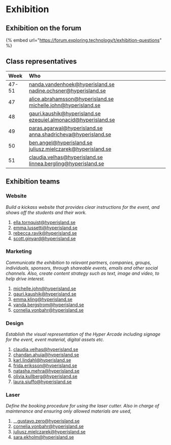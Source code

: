 # Exhibition

## Exhibition on the forum

{% embed url="https://forum.exploring.technology/t/exhibition-questions" %}

## Class representatives

| Week | Who |
| :--- | :--- |
| 47-51 | [nanda.vandenhoek@hyperisland.se](mailto:nanda.vandenhoek@hyperisland.se) [nadine.ochsner@hyperisland.se](mailto:nadine.ochsner@hyperisland.se) |
| 47 | [alice.abrahamsson@hyperisland.se](mailto:alice.abrahamsson@hyperisland.se) [michelle.john@hyperisland.se](mailto:michelle.john@hyperisland.se) |
| 48 | [gauri.kaushik@hyperisland.se](mailto:gauri.kaushik@hyperisland.se) [ezequiel.almonacid@hyperisland.se](mailto:ezequiel.almonacid@hyperisland.se) |
| 49 | [paras.agarwal@hyperisland.se](mailto:paras.agarwal@hyperisland.se) [anna.shadricheva@hyperisland.se](mailto:anna.shadricheva@hyperisland.se) |
| 50 | [ben.angel@hyperisland.se](mailto:ben.angel@hyperisland.se) [juliusz.mielczarek@hyperisland.se](mailto:juliusz.mielczarek@hyperisland.se) |
| 51 | [claudia.velhas@hyperisland.se](mailto:claudia.velhas@hyperisland.se) [linnea.bergling@hyperisland.se](mailto:linnea.bergling@hyperisland.se) |

## Exhibition teams

### Website

_Build a kickass website that provides clear instructions for the event, and shows off the students and their work._

1. [ella.tornquist@hyperisland.se](mailto:ella.tornquist@hyperisland.se)
2. [emma.lussetti@hyperisland.se](mailto:emma.lussetti@hyperisland.se)
3. [rebecca.ravik@hyperisland.se](mailto:rebecca.ravik@hyperisland.se)
4. [scott.ginyard@hyperisland.se](mailto:scott.ginyard@hyperisland.se)

### Marketing

_Communicate the exhibition to  relevant partners, companies, groups, individuals, sponsors, through shareable events, emails and other social channels. Also, create content strategy such as text, image and video, to help drive interest._

1. [michelle.john@hyperisland.se](mailto:michelle.john@hyperisland.se)
2. [gauri.kaushik@hyperisland.se](mailto:gauri.kaushik@hyperisland.se)
3. [emma.kling@hyperisland.se](mailto:emma.kling@hyperisland.se)
4. [vanda.bergstrom@hyperisland.se](mailto:vanda.bergstrom@hyperisland.se)
5. [cornelia.vonbahr@hyperisland.se](mailto:cornelia.vonbahr@hyperisland.se)

### Design

_Establish the visual representation of the Hyper Arcade including signage for the event, event material, digital assets etc._ 

1. [claudia.velhas@hyperisland.se](mailto:claudia.velhas@hyperisland.se)
2. [chandan.ahuja@hyperisland.se](mailto:chandan.ahuja@hyperisland.se)
3. [karl.lindahl@hyperisland.se](mailto:karl.lindahl@hyperisland.se)
4. [frida.eriksson@hyperisland.se](mailto:frida.eriksson@hyperisland.se)
5. [natasha.mehra@hyperisland.se](mailto:natasha.mehra@hyperisland.se)
6. [olivia.kullberg@hyperisland.se](mailto:olivia.kullberg@hyperisland.se)
7. [laura.siuffo@hyperisland.se](mailto:laura.siuffo@hyperisland.se)

### Laser

_Define the booking procedure for using the laser cutter. Also in charge of maintenance and ensuring only allowed materials are used,_

1. \_\_[gustavo.zero@hyperisland.se](mailto:gustavo.zero@hyperisland.se)
2. [cornelia.vonbahr@hyperisland.se](mailto:cornelia.vonbahr@hyperisland.se)
3. [juliusz.mielczarek@hyperisland.se](mailto:juliusz.mielczarek@hyperisland.se)
4. [sara.ekholm@hyperisland.se](mailto:sara.ekholm@hyperisland.se)



